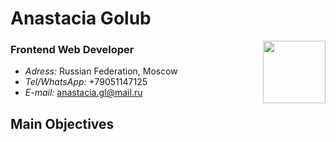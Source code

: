 # Anastacia Golub

<img style="float: right;" src="https://avatars.githubusercontent.com/u/77564440?s=460&u=f00adbabfc38302d3c0e5f4abe9c3fcdecdb0ef8&v=4" width="100" height="100">

### Frontend Web Developer

* *Adress:* Russian Federation, Moscow
* *Tel/WhatsApp:* +79051147125                                  
* *E-mail:* anastacia.gl@mail.ru 

## Main Objectives 
